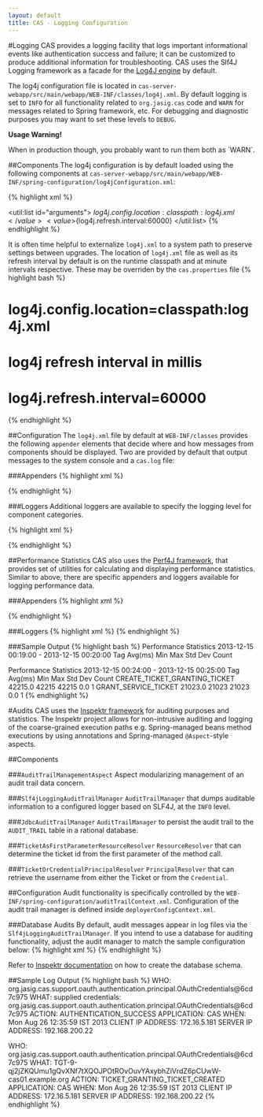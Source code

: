 ```yaml
---
layout: default
title: CAS - Logging Configuration
---
```



#Logging 
CAS provides a logging facility that logs important informational events like authentication success and failure; it can be customized to produce additional information for troubleshooting. CAS uses the Slf4J Logging framework as a facade for the [Log4J engine](http://logging.apache.org/log4j/‎) by default. 

The log4j configuration file is located in `cas-server-webapp/src/main/webapp/WEB-INF/classes/log4j.xml`. By default logging is set to `INFO` for all functionality related to `org.jasig.cas` code and `WARN` for messages related to Spring framework, etc. For debugging and diagnostic purposes you may want to set these levels to  `DEBUG`. 

<div class="alert alert-warning"><strong>Usage Warning!</strong><p>When in production though, you probably want to run them both as `WARN`.</p></div>


##Components
The log4j configuration is by default loaded using the following components at `cas-server-webapp/src/main/webapp/WEB-INF/spring-configuration/log4jConfiguration.xml`:

{% highlight xml %}
<bean id="log4jInitialization" class="org.springframework.beans.factory.config.MethodInvokingFactoryBean"
    p:targetClass="org.springframework.util.Log4jConfigurer" p:targetMethod="initLogging" p:arguments-ref="arguments"/>

<util:list id="arguments">
   <value>${log4j.config.location:classpath:log4j.xml}</value>
   <value>${log4j.refresh.interval:60000}</value>
</util:list>
{% endhighlight %}

It is often time helpful to externalize `log4j.xml` to a system path to preserve settings between upgrades. The location of `log4j.xml` file as well as its refresh interval by default is on the runtime classpath and at minute intervals respective. These may be overriden by the `cas.properties` file
{% highlight bash %}
# log4j.config.location=classpath:log4j.xml
#
# log4j refresh interval in millis
# log4j.refresh.interval=60000
{% endhighlight %}


##Configuration
The `log4j.xml` file by default at `WEB-INF/classes` provides the following `appender` elements that decide where and how messages from components should be displayed. Two are provided by default that output messages to the system console and a `cas.log` file:


###Appenders
{% highlight xml %}
<appender name="console" class="org.apache.log4j.ConsoleAppender">
    <layout class="org.apache.log4j.PatternLayout">
        <param name="ConversionPattern" value="%d %p [%c] - &lt;%m&gt;%n"/>
    </layout>
</appender>

<appender name="cas" class="org.apache.log4j.RollingFileAppender">
    <param name="File" value="cas.log" />
    <param name="MaxFileSize" value="512KB" />
    <param name="MaxBackupIndex" value="3" />
    <layout class="org.apache.log4j.PatternLayout">
        <param name="ConversionPattern" value="%d %p [%c] - %m%n"/>
    </layout>
</appender>
{% endhighlight %}


###Loggers
Additional loggers are available to specify the logging level for component categories.

{% highlight xml %}
<logger name="org.springframework">
    <level value="WARN" />
</logger>

<logger name="org.springframework.webflow">
    <level value="WARN" />
</logger>

<logger name="org.jasig" additivity="true">
    <level value="INFO" />
    <appender-ref ref="cas" />
</logger>

<logger name="com.github.inspektr.audit.support.Slf4jLoggingAuditTrailManager">
    <level value="INFO" />
    <appender-ref ref="cas" />
</logger>

<logger name="org.jasig.cas.web.flow" additivity="true">
    <level value="INFO" />
    <appender-ref ref="cas" />
</logger>
{% endhighlight %}


##Performance Statistics
CAS also uses the [Perf4J framework](http://perf4j.codehaus.org/), that provides set of utilities for calculating and displaying performance statistics. Similar to above, there are specific appenders and loggers available for logging performance data.


###Appenders
{% highlight xml %}
<appender name="CoalescingStatistics" class="org.perf4j.log4j.AsyncCoalescingStatisticsAppender">
    <param name="TimeSlice" value="60000"/>
    <appender-ref ref="fileAppender"/>
    <appender-ref ref="graphExecutionTimes"/>
    <appender-ref ref="graphExecutionTPS"/>
</appender>

<!-- This file appender is used to output aggregated performance statistics -->
<appender name="fileAppender" class="org.apache.log4j.FileAppender">
    <param name="File" value="perfStats.log"/>
    <layout class="org.apache.log4j.PatternLayout">
        <param name="ConversionPattern" value="%m%n"/>
    </layout>
</appender>

<appender name="graphExecutionTimes" class="org.perf4j.log4j.GraphingStatisticsAppender">
    <!-- Possible GraphTypes are Mean, Min, Max, StdDev, Count and TPS -->
    <param name="GraphType" value="Mean"/>
    <!-- The tags of the timed execution blocks to graph are specified here -->
    <param name="TagNamesToGraph" value="DESTROY_TICKET_GRANTING_TICKET,GRANT_SERVICE_TICKET,GRANT_PROXY_GRANTING_TICKET,VALIDATE_SERVICE_TICKET,CREATE_TICKET_GRANTING_TICKET,AUTHENTICATE" />
</appender>

<appender name="graphExecutionTPS" class="org.perf4j.log4j.GraphingStatisticsAppender">
    <param name="GraphType" value="TPS" />
    <param name="TagNamesToGraph" value="DESTROY_TICKET_GRANTING_TICKET,GRANT_SERVICE_TICKET,GRANT_PROXY_GRANTING_TICKET,VALIDATE_SERVICE_TICKET,CREATE_TICKET_GRANTING_TICKET,AUTHENTICATE" />
</appender>
{% endhighlight %}


###Loggers
{% highlight xml %}
<logger name="org.perf4j.TimingLogger" additivity="false">
    <level value="INFO" />
    <appender-ref ref="CoalescingStatistics" />
</logger>
{% endhighlight %}



###Sample Output
{% highlight bash %}
Performance Statistics   2013-12-15 00:19:00 - 2013-12-15 00:20:00
Tag                                                  Avg(ms)         Min         Max     Std Dev       Count

Performance Statistics   2013-12-15 00:24:00 - 2013-12-15 00:25:00
Tag                                                  Avg(ms)         Min         Max     Std Dev       Count
CREATE_TICKET_GRANTING_TICKET                        42215.0       42215       42215         0.0           1
GRANT_SERVICE_TICKET                                 21023.0       21023       21023         0.0           1
{% endhighlight %}



#Audits
CAS uses the [Inspektr framework](https://github.com/dima767/inspektr) for auditing purposes and statistics. The Inspektr project allows for non-intrusive auditing and logging of the coarse-grained execution paths e.g. Spring-managed beans method executions by using annotations and Spring-managed `@Aspect`-style aspects.

##Components

###`AuditTrailManagementAspect`
Aspect modularizing management of an audit trail data concern.


###`Slf4jLoggingAuditTrailManager`
`AuditTrailManager` that dumps auditable information to a configured logger based on SLF4J, at the `INFO` level.


###`JdbcAuditTrailManager`
`AuditTrailManager` to persist the audit trail to the `AUDIT_TRAIL` table in a rational database.


###`TicketAsFirstParameterResourceResolver`
`ResourceResolver` that can determine the ticket id from the first parameter of the method call.


###`TicketOrCredentialPrincipalResolver`
`PrincipalResolver` that can retrieve the username from either the Ticket or from the `Credential`.

##Configuration
Audit functionality is specifically controlled by the `WEB-INF/spring-configuration/auditTrailContext.xml`. Configuration of the audit trail manager is defined inside `deployerConfigContext.xml`.


###Database Audits
By default, audit messages appear in log files via the `Slf4jLoggingAuditTrailManager`. If you intend to use a database for auditing functionality, adjust the audit manager to match the sample configuration below:
{% highlight xml %}
<bean id="auditManager" class="com.github.inspektr.audit.support.JdbcAuditTrailManager">
  <constructor-arg index="0" ref="inspektrTransactionTemplate" />
  <property name="dataSource" ref="dataSource" />
  <property name="cleanupCriteria" ref="auditCleanupCriteria" />
</bean>
<bean id="auditCleanupCriteria"
  class="com.github.inspektr.audit.support.MaxAgeWhereClauseMatchCriteria">
  <constructor-arg index="0" value="180" />
</bean>
{% endhighlight %}

Refer to [Inspektr documentation](https://github.com/dima767/inspektr/wiki/Inspektr-Auditing) on how to create the database schema.


##Sample Log Output
{% highlight bash %}
WHO: org.jasig.cas.support.oauth.authentication.principal.OAuthCredentials@6cd7c975
WHAT: supplied credentials: org.jasig.cas.support.oauth.authentication.principal.OAuthCredentials@6cd7c975
ACTION: AUTHENTICATION_SUCCESS
APPLICATION: CAS
WHEN: Mon Aug 26 12:35:59 IST 2013
CLIENT IP ADDRESS: 172.16.5.181
SERVER IP ADDRESS: 192.168.200.22

WHO: org.jasig.cas.support.oauth.authentication.principal.OAuthCredentials@6cd7c975
WHAT: TGT-9-qj2jZKQUmu1gQvXNf7tXQOJPOtROvOuvYAxybhZiVrdZ6pCUwW-cas01.example.org
ACTION: TICKET_GRANTING_TICKET_CREATED
APPLICATION: CAS
WHEN: Mon Aug 26 12:35:59 IST 2013
CLIENT IP ADDRESS: 172.16.5.181
SERVER IP ADDRESS: 192.168.200.22
{% endhighlight %}
